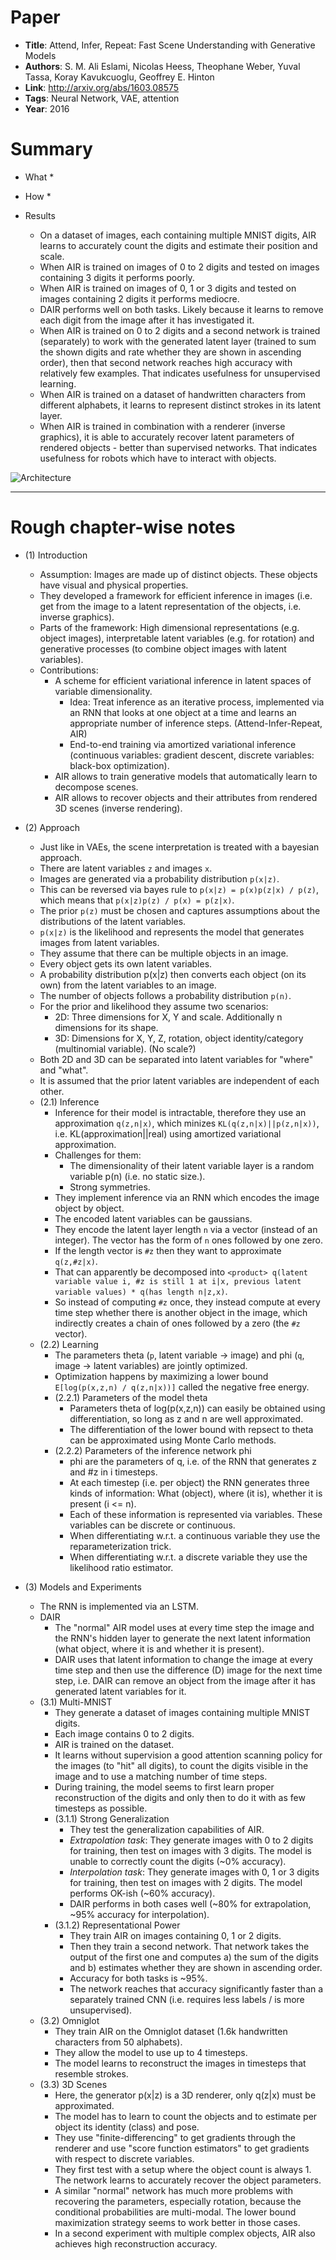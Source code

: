 # Paper

* **Title**: Attend, Infer, Repeat: Fast Scene Understanding with Generative Models
* **Authors**: S. M. Ali Eslami, Nicolas Heess, Theophane Weber, Yuval Tassa, Koray Kavukcuoglu, Geoffrey E. Hinton
* **Link**: http://arxiv.org/abs/1603.08575
* **Tags**: Neural Network, VAE, attention
* **Year**: 2016

# Summary

* What
  * 

* How
  * 

* Results
  * On a dataset of images, each containing multiple MNIST digits, AIR learns to accurately count the digits and estimate their position and scale.
  * When AIR is trained on images of 0 to 2 digits and tested on images containing 3 digits it performs poorly.
  * When AIR is trained on images of 0, 1 or 3 digits and tested on images containing 2 digits it performs mediocre.
  * DAIR performs well on both tasks. Likely because it learns to remove each digit from the image after it has investigated it.
  * When AIR is trained on 0 to 2 digits and a second network is trained (separately) to work with the generated latent layer (trained to sum the shown digits and rate whether they are shown in ascending order), then that second network reaches high accuracy with relatively few examples. That indicates usefulness for unsupervised learning.
  * When AIR is trained on a dataset of handwritten characters from different alphabets, it learns to represent distinct strokes in its latent layer.
  * When AIR is trained in combination with a renderer (inverse graphics), it is able to accurately recover latent parameters of rendered objects - better than supervised networks. That indicates usefulness for robots which have to interact with objects.

![Architecture](images/DenseCap__architecture.png?raw=true "Architecture.")



--------------------

# Rough chapter-wise notes

* (1) Introduction
  * Assumption: Images are made up of distinct objects. These objects have visual and physical properties.
  * They developed a framework for efficient inference in images (i.e. get from the image to a latent representation of the objects, i.e. inverse graphics).
  * Parts of the framework: High dimensional representations (e.g. object images), interpretable latent variables (e.g. for rotation) and generative processes (to combine object images with latent variables).
  * Contributions:
    * A scheme for efficient variational inference in latent spaces of variable dimensionality.
      * Idea: Treat inference as an iterative process, implemented via an RNN that looks at one object at a time and learns an appropriate number of inference steps. (Attend-Infer-Repeat, AIR)
      * End-to-end training via amortized variational inference (continuous variables: gradient descent, discrete variables: black-box optimization).
    * AIR allows to train generative models that automatically learn to decompose scenes.
    * AIR allows to recover objects and their attributes from rendered 3D scenes (inverse rendering).

* (2) Approach
  * Just like in VAEs, the scene interpretation is treated with a bayesian approach.
  * There are latent variables `z` and images `x`.
  * Images are generated via a probability distribution `p(x|z)`.
  * This can be reversed via bayes rule to `p(x|z) = p(x)p(z|x) / p(z)`, which means that `p(x|z)p(z) / p(x) = p(z|x)`.
  * The prior `p(z)` must be chosen and captures assumptions about the distributions of the latent variables.
  * `p(x|z)` is the likelihood and represents the model that generates images from latent variables.
  * They assume that there can be multiple objects in an image.
  * Every object gets its own latent variables.
  * A probability distribution p(x|z) then converts each object (on its own) from the latent variables to an image.
  * The number of objects follows a probability distribution `p(n)`.
  * For the prior and likelihood they assume two scenarios:
    * 2D: Three dimensions for X, Y and scale. Additionally n dimensions for its shape.
    * 3D: Dimensions for X, Y, Z, rotation, object identity/category (multinomial variable). (No scale?)
  * Both 2D and 3D can be separated into latent variables for "where" and "what".
  * It is assumed that the prior latent variables are independent of each other.
  * (2.1) Inference
    * Inference for their model is intractable, therefore they use an approximation `q(z,n|x)`, which minizes `KL(q(z,n|x)||p(z,n|x))`, i.e. KL(approximation||real) using amortized variational approximation.
    * Challenges for them:
      * The dimensionality of their latent variable layer is a random variable p(n) (i.e. no static size.).
      * Strong symmetries.
    * They implement inference via an RNN which encodes the image object by object.
    * The encoded latent variables can be gaussians.
    * They encode the latent layer length `n` via a vector (instead of an integer). The vector has the form of `n` ones followed by one zero.
    * If the length vector is `#z` then they want to approximate `q(z,#z|x)`.
    * That can apparently be decomposed into `<product> q(latent variable value i, #z is still 1 at i|x, previous latent variable values) * q(has length n|z,x)`.
    * So instead of computing `#z` once, they instead compute at every time step whether there is another object in the image, which indirectly creates a chain of ones followed by a zero (the `#z` vector).
  * (2.2) Learning
    * The parameters theta (`p`, latent variable -> image) and phi (`q`, image -> latent variables) are jointly optimized.
    * Optimization happens by maximizing a lower bound `E[log(p(x,z,n) / q(z,n|x))]` called the negative free energy.
    * (2.2.1) Parameters of the model theta
      * Parameters theta of log(p(x,z,n)) can easily be obtained using differentiation, so long as z and n are well approximated.
      * The differentiation of the lower bound with repsect to theta can be approximated using Monte Carlo methods.
    * (2.2.2) Parameters of the inference network phi
      * phi are the parameters of q, i.e. of the RNN that generates z and #z in i timesteps.
      * At each timestep (i.e. per object) the RNN generates three kinds of information: What (object), where (it is), whether it is present (i <= n).
      * Each of these information is represented via variables. These variables can be discrete or continuous.
      * When differentiating w.r.t. a continuous variable they use the reparameterization trick.
      * When differentiating w.r.t. a discrete variable they use the likelihood ratio estimator.

* (3) Models and Experiments
  * The RNN is implemented via an LSTM.
  * DAIR
    * The "normal" AIR model uses at every time step the image and the RNN's hidden layer to generate the next latent information (what object, where it is and whether it is present).
    * DAIR uses that latent information to change the image at every time step and then use the difference (D) image for the next time step, i.e. DAIR can remove an object from the image after it has generated latent variables for it.
  * (3.1) Multi-MNIST
    * They generate a dataset of images containing multiple MNIST digits.
    * Each image contains 0 to 2 digits.
    * AIR is trained on the dataset.
    * It learns without supervision a good attention scanning policy for the images (to "hit" all digits), to count the digits visible in the image and to use a matching number of time steps.
    * During training, the model seems to first learn proper reconstruction of the digits and only then to do it with as few timesteps as possible.
    * (3.1.1) Strong Generalization
      * They test the generalization capabilities of AIR.
      * *Extrapolation task*: They generate images with 0 to 2 digits for training, then test on images with 3 digits. The model is unable to correctly count the digits (~0% accuracy).
      * *Interpolation task*: They generate images with 0, 1 or 3 digits for training, then test on images with 2 digits. The model performs OK-ish (~60% accuracy).
      * DAIR performs in both cases well (~80% for extrapolation, ~95% accuracy for interpolation).
    * (3.1.2) Representational Power
      * They train AIR on images containing 0, 1 or 2 digits.
      * Then they train a second network. That network takes the output of the first one and computes a) the sum of the digits and b) estimates whether they are shown in ascending order.
      * Accuracy for both tasks is ~95%.
      * The network reaches that accuracy significantly faster than a separately trained CNN (i.e. requires less labels / is more unsupervised).
  * (3.2) Omniglot
    * They train AIR on the Omniglot dataset (1.6k handwritten characters from 50 alphabets).
    * They allow the model to use up to 4 timesteps.
    * The model learns to reconstruct the images in timesteps that resemble strokes.
  * (3.3) 3D Scenes
    * Here, the generator p(x|z) is a 3D renderer, only q(z|x) must be approximated.
    * The model has to learn to count the objects and to estimate per object its identity (class) and pose.
    * They use "finite-differencing" to get gradients through the renderer and use "score function estimators" to get gradients with respect to discrete variables.
    * They first test with a setup where the object count is always 1. The network learns to accurately recover the object parameters.
    * A similar "normal" network has much more problems with recovering the parameters, especially rotation, because the conditional probabilities are multi-modal. The lower bound maximization strategy seems to work better in those cases.
    * In a second experiment with multiple complex objects, AIR also achieves high reconstruction accuracy.
